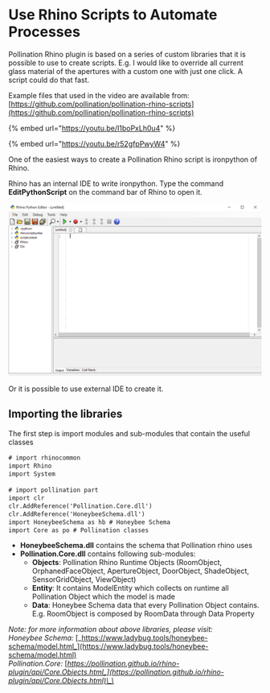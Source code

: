 # Use Rhino Scripts to Automate Processes

Pollination Rhino plugin is based on a series of custom libraries that it is possible to use to create scripts. E.g. I would like to override all current glass material of the apertures with a custom one with just one click. A script could do that fast.

Example files that used in the video are available from: [https://github.com/pollination/pollination-rhino-scripts](https://github.com/pollination/pollination-rhino-scripts)

{% embed url="https://youtu.be/I1boPxLh0u4" %}

{% embed url="https://youtu.be/r52gfpPwyW4" %}

One of the easiest ways to create a Pollination Rhino script is ironpython of Rhino.

Rhino has an internal IDE to write ironpython. Type the command **EditPythonScript** on the command bar of Rhino to open it.

![Rhino Python Editor](../.gitbook/assets/image%20%2860%29.png)

Or it is possible to use external IDE to create it.

## Importing the libraries

The first step is import modules and sub-modules that contain the useful classes

```text
# import rhinocommon
import Rhino
import System

# import pollination part
import clr
clr.AddReference('Pollination.Core.dll')
clr.AddReference('HoneybeeSchema.dll')
import HoneybeeSchema as hb # Honeybee Schema
import Core as po # Pollination classes
```

* **HoneybeeSchema.dll** contains the schema that Pollination rhino uses
* **Pollination.Core.dll** contains following sub-modules:
  * **Objects**: Pollination Rhino Runtime Objects \(RoomObject, OrphanedFaceObject, ApertureObject, DoorObject, ShadeObject, SensorGridObject, ViewObject\)
  * **Entity**: It contains ModelEntity which collects on runtime all Pollination Object which the model is made
  * **Data**: Honeybee Schema data that every Pollination Object contains. E.g. RoomObject is composed by RoomData through Data Property

_Note: for more information about above libraries, please visit:  
Honeybee Schema:_ [_https://www.ladybug.tools/honeybee-schema/model.html_](https://www.ladybug.tools/honeybee-schema/model.html)   
_Pollination.Core:_ [_https://pollination.github.io/rhino-plugin/api/Core.Objects.html_](https://pollination.github.io/rhino-plugin/api/Core.Objects.html)\_\_





